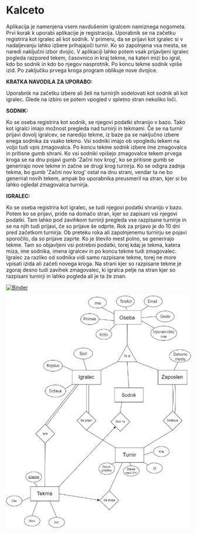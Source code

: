 # Kalceto

Aplikacija je namenjena vsem navdušenim igralcem namiznega nogometa. Prvi korak k uporabi aplikacije je registracija. Uporabnik se na začetku registrira kot igralec ali kot sodnik. V primeru, da se prijavi kot igralec si v nadaljevanju lahko izbere prihajajoči turnir. Ko so zapolnjena vsa mesta, se naredi naključni izbor dvojic. V aplikaciji lahko potem vsak prijavljeni igralec pogleda razpored tekem, časovnico in kraj tekme, na kateri mizi bo igral, kdo bo sodnik in kdo bo njegov nasprotnik. Po koncu tekme sodnik vpiše izid. Po zaključku prvega kroga program oblikuje nove dvojice. 

**KRATKA NAVODILA ZA UPORABO:**

Uporabnik na začetku izbere ali želi na turnirjih sodelovati kot sodnik ali kot igralec. Glede na izbiro se potem vpogled v spletno stran nekoliko loči. 

**SODNIK:**

Ko se oseba registrira kot sodnik, se njegovi podatki shranijo v bazo. Tako kot igralci imajo možnost pregleda nad turnirji in tekmami. Če se na turnir prijavi dovolj igralcev, se naredijo tekme, iz baze pa se naključno izbere enega sodnika za vsako tekmo. Vsi sodniki imajo ob vpogledu tekem na voljo tudi vpis zmagovalca. Po koncu tekme sodnik izbere ime zmagovalca in pritisne gumb shrani. Ko vsi sodniki vpišejo zmagovalce tekem prvega kroga se na dnu pojavi gumb 'Začni nov krog', ko se pritisne gumb se generirajo nove tekme in začne se drugi krog turnirja. Ko se odigra zadnja tekma, bo gumb 'Začni nov krog' ostal na dnu strani, vendar ta ne bo generiral novih tekem, ampak bo uporabnika preusmeril na stran, kjer si bo lahko ogledal zmagovalca turnirja. 

**IGRALEC:**

Ko se oseba registrira kot igralec, se tudi njegovi podatki shranijo v bazo. Potem ko se prijavi, pride na domačo stran, kjer so zapisani vsi njegovi podatki. Tam lahko pod zavihkom turnirji pregleda vse razpisane turnirje in se na njih tudi prijavi, če so prijave še odprte. Rok za prijavo je do 10 dni pred začetkom turnirja. Ob preteku roka ali zapolnjenemu turnirju se pojavi sporočilo, da so prijave zaprte. Ko je število mest polno, se generirajo tekme. Tam so objavljeni vsi potrebni podatki, torej kdaj je tekma, katera miza, ime sodnika, imena igralcev in po koncu tekme tudi zmagovalec. Igralec za razliko od sodnika vidi samo razpisane tekme, torej ne more vpisati izida ali začeti novega kroga. Na strani kjer so razpisane tekme je zgoraj desno tudi zavihek zmagovalec, ki igralca pelje na stran kjer so razpisani turnirji in lahko pogleda ali je ta že znan. 

[![Binder](https://mybinder.org/badge_logo.svg)](https://mybinder.org/v2/gh/KocijanZ21/Kalceto.git/main?urlpath=proxy%2F8080)

![alt text](https://github.com/KocijanZ21/Kalceto/blob/main/diagram.png?raw=true)
